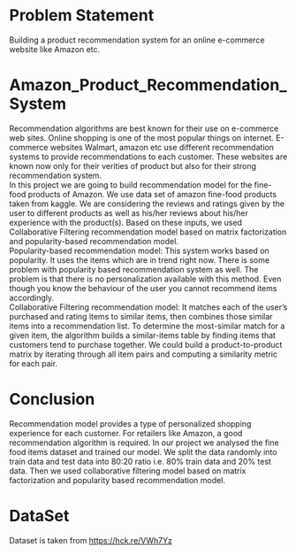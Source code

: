 # Problem Statement

Building a product recommendation system for an online e-commerce website like Amazon etc.

# Amazon_Product_Recommendation_System

Recommendation algorithms are best known for their use on e-commerce web sites. Online shopping is one of the most popular things on internet. E-commerce websites Walmart, amazon etc use different recommendation systems to provide recommendations to each customer. These websites are known now only for their verities of product but also for their strong recommendation system. <br/>
In this project we are going to build recommendation model for the fine-food products of Amazon. We use data set of amazon fine-food products taken from kaggle. We are considering the reviews and ratings given by the user to different products as well as his/her reviews about his/her experience with the product(s). Based on these inputs, we used Collaborative Filtering recommendation model based on matrix factorization and popularity-based recommendation model. <br/>
Popularity-based recommendation model: This system works based on popularity. It uses the items which are in trend right now. There is some problem with popularity based recommendation system as well. The problem is that there is no personalization available with this method. Even though you know the behaviour of the user you cannot recommend items accordingly.<br/>
Collaborative Filtering recommendation model: It matches each of the user’s purchased and rating items to similar items, then combines those similar items into a recommendation list. To determine the most-similar match for a given item, the algorithm builds a similar-items table by finding items that customers tend to purchase together. We could build a product-to-product matrix by iterating through all item pairs and computing a similarity metric for each pair.

# Conclusion

Recommendation model provides a type of personalized shopping experience for each customer. For retailers like Amazon, a good recommendation algorithm is required. In our project we analysed the fine food items dataset and trained our model. We split the data randomly into train data and test data into 80:20 ratio i.e. 80% train data and 20% test data. Then we used collaborative filtering model based on matrix factorization and popularity based recommendation model.

# DataSet

Dataset is taken from https://hck.re/VWh7Yz 
